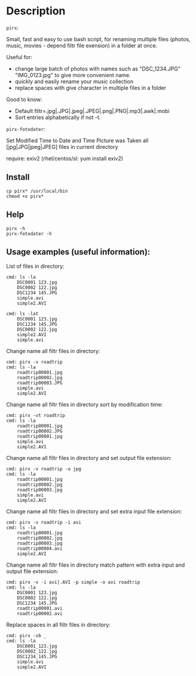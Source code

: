 # Description

`pirx`:

Small, fast and easy to use bash script, for renaming multiple files (photos, music, movies - depend filtr file exension) in a folder at once.

Useful for:
- change large batch of photos with names such as "DSC_1234.JPG" "IMG_0123.jpg" to give more convenient name.
- quickly and easily rename your music collection
- replace spaces with give character in multiple files in a folder

Good to know:
- Default filtr=.jpg|.JPG|.jpeg|.JPEG|.png|.PNG|.mp3|.awk|.mobi
- Sort entries alphabetically if not -t.

`pirx-fotodater`:

Set Modified Time to Date and Time Picture was Taken all [jpg|JPG|jpeg|JPEG] files in current directory

require: exiv2 (rhel/centos/sl: yum install exiv2)


## Install
    cp pirx* /usr/local/bin
    chmod +x pirx*

## Help
    pirx -h
    pirx-fotodater -h

## Usage examples (useful information):

List of files in directory:
    
    cmd: ls -la
        DSC0001 123.jpg
        DSC0002 122.jpg
        DSC1234 145.JPG
        simple.avi
        simple2.AVI

    cmd: ls -lat
        DSC0001 123.jpg
        DSC1234 145.JPG
        DSC0002 122.jpg
        simple2.AVI
        simple.avi

Change name all filtr files in directory:
    
    cmd: pirx -v roadtrip
    cmd: ls -la
        roadtrip00001.jpg
        roadtrip00002.jpg
        roadtrip00003.JPG
        simple.avi
        simple2.AVI

Change name all filtr files in directory sort by modification time:
    
    cmd: pirx -vt roadtrip
    cmd: ls -la
        roadtrip00001.jpg
        roadtrip00002.JPG
        roadtrip00001.jpg
        simple.avi
        simple2.AVI

Change name all filtr files in directory and set output file extension:
    
    cmd: pirx -v roadtrip -o jpg
    cmd: ls -la
        roadtrip00001.jpg
        roadtrip00002.jpg
        roadtrip00003.jpg
        simple.avi
        simple2.AVI

Change name all filtr files in directory and set extra input file extension:
    
    cmd: pirx -v roadtrip -i avi
    cmd: ls -la
        roadtrip00001.jpg
        roadtrip00002.jpg
        roadtrip00003.jpg
        roadtrip00004.avi
        simple2.AVI

Change name all filtr files in directory match pattern with extra input and output file extension:
    
    cmd: pirx -v -i avi|.AVI -p simple -o avi roadtrip
    cmd: ls -la
        DSC0001 123.jpg
        DSC0002 122.jpg
        DSC1234 145.JPG
        roadtrip00001.avi
        roadtrip00002.avi

Replace spaces in all filtr files in directory:

    cmd: pirx -vb _
    cmd: ls -la
        DSC0001_123.jpg
        DSC0002_122.jpg
        DSC1234_145.JPG
        simple.avi
        simple2.AVI

